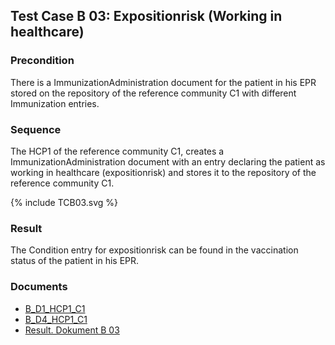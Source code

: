 ## Test Case B 03: Expositionrisk (Working in healthcare)

### Precondition
There is a ImmunizationAdministration document for the patient in his EPR stored on the repository of the reference community C1 with different Immunization entries.

### Sequence

The HCP1 of the reference community C1, creates a ImmunizationAdministration document with an entry declaring the patient as working in healthcare (expositionrisk) and stores it to the repository of the reference community C1.

<div>{% include TCB03.svg %}</div>

### Result
The Condition entry for expositionrisk can be found in the vaccination status of the patient in his EPR.

### Documents
* [B_D1_HCP1_C1](Bundle-B-D1-HCP1-C1.html)
* [B_D4_HCP1_C1](Bundle-B-D4-HCP1-C1.html)
* [Result. Dokument B 03](Bundle-RDB03.html)